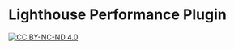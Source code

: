 # Lighthouse Performance Plugin

[![CC BY-NC-ND 4.0][cc-by-nc-nd-shield]][cc-by-nc-nd]

[cc-by-nc-nd]: http://creativecommons.org/licenses/by-nc-nd/4.0
[cc-by-nc-nd-shield]: https://img.shields.io/badge/License-CC_BY--NC--ND_4.0-lightgrey.svg
